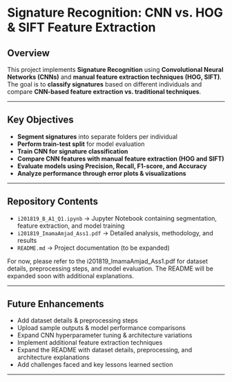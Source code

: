 # Signature Recognition: CNN vs. HOG & SIFT Feature Extraction

## Overview  
This project implements **Signature Recognition** using **Convolutional Neural Networks (CNNs)** and **manual feature extraction techniques (HOG, SIFT)**. The goal is to **classify signatures** based on different individuals and compare **CNN-based feature extraction vs. traditional techniques**.  

---

## Key Objectives  
- **Segment signatures** into separate folders per individual  
- **Perform train-test split** for model evaluation  
- **Train CNN for signature classification**  
- **Compare CNN features with manual feature extraction (HOG and SIFT)**  
- **Evaluate models using Precision, Recall, F1-score, and Accuracy**  
- **Analyze performance through error plots & visualizations**
  
---
## Repository Contents  
- `i201819_B_A1_Q1.ipynb` → Jupyter Notebook containing segmentation, feature extraction, and model training
- `i201819_ImamaAmjad_Ass1.pdf` → Detailed analysis, methodology, and results
- `README.md` → Project documentation (to be expanded)
  
For now, please refer to the i201819_ImamaAmjad_Ass1.pdf for dataset details, preprocessing steps, and model evaluation. The README will be expanded soon with additional explanations.

---
## Future Enhancements  
- Add dataset details & preprocessing steps
- Upload sample outputs & model performance comparisons
- Expand CNN hyperparameter tuning & architecture variations
- Implement additional feature extraction techniques
- Expand the README with dataset details, preprocessing, and architecture explanations
- Add challenges faced and key lessons learned section
---
